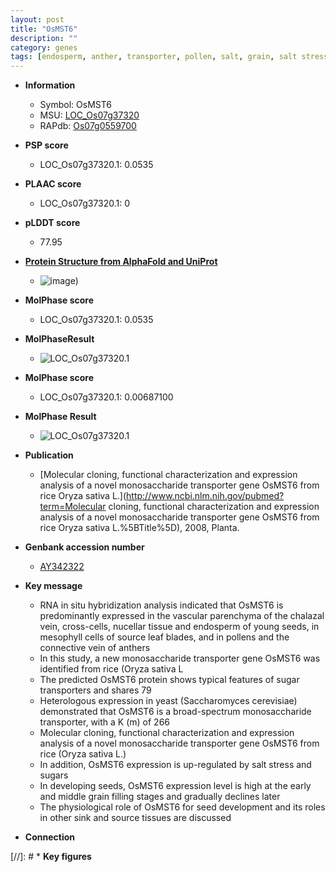 ```yaml
---
layout: post
title: "OsMST6"
description: ""
category: genes
tags: [endosperm, anther, transporter, pollen, salt, grain, salt stress, grain filling, leaf, seed, seed development]
---
```


* **Information**  
    + Symbol: OsMST6  
    + MSU: [LOC_Os07g37320](http://rice.plantbiology.msu.edu/cgi-bin/ORF_infopage.cgi?orf=LOC_Os07g37320)  
    + RAPdb: [Os07g0559700](http://rapdb.dna.affrc.go.jp/viewer/gbrowse_details/irgsp1?name=Os07g0559700)  

* **PSP score**  
    + LOC_Os07g37320.1: 0.0535 

* **PLAAC score**  
    + LOC_Os07g37320.1: 0 

* **pLDDT score**
    + 77.95

* **[Protein Structure from AlphaFold and UniProt](https://www.uniprot.org/uniprotkb/Q6Z401/entry#structure)**
    + ![image](https://ricepsp.github.io/images/Q6/AF-Q6Z401-F1.png))

* **MolPhase score**
    + LOC_Os07g37320.1: 0.0535

* **MolPhaseResult**
    + ![LOC_Os07g37320.1](https://ricepsp.github.io/pictures/LOC_Os07g/LOC_Os07g37320.1.png)

* **MolPhase score**
    + LOC_Os07g37320.1: 0.00687100

* **MolPhase Result**
    + ![LOC_Os07g37320.1](https://304243504.github.io/Pictures/LOC_Os07g/LOC_Os07g37320.1.png)

* **Publication**  
    + [Molecular cloning, functional characterization and expression analysis of a novel monosaccharide transporter gene OsMST6 from rice Oryza sativa L.](http://www.ncbi.nlm.nih.gov/pubmed?term=Molecular cloning, functional characterization and expression analysis of a novel monosaccharide transporter gene OsMST6 from rice Oryza sativa L.%5BTitle%5D), 2008, Planta.

* **Genbank accession number**  
    + [AY342322](http://www.ncbi.nlm.nih.gov/nuccore/AY342322)

* **Key message**  
    + RNA in situ hybridization analysis indicated that OsMST6 is predominantly expressed in the vascular parenchyma of the chalazal vein, cross-cells, nucellar tissue and endosperm of young seeds, in mesophyll cells of source leaf blades, and in pollens and the connective vein of anthers
    + In this study, a new monosaccharide transporter gene OsMST6 was identified from rice (Oryza sativa L
    + The predicted OsMST6 protein shows typical features of sugar transporters and shares 79
    + Heterologous expression in yeast (Saccharomyces cerevisiae) demonstrated that OsMST6 is a broad-spectrum monosaccharide transporter, with a K (m) of 266
    + Molecular cloning, functional characterization and expression analysis of a novel monosaccharide transporter gene OsMST6 from rice (Oryza sativa L.)
    + In addition, OsMST6 expression is up-regulated by salt stress and sugars
    + In developing seeds, OsMST6 expression level is high at the early and middle grain filling stages and gradually declines later
    + The physiological role of OsMST6 for seed development and its roles in other sink and source tissues are discussed

* **Connection**  

[//]: # * **Key figures**  


